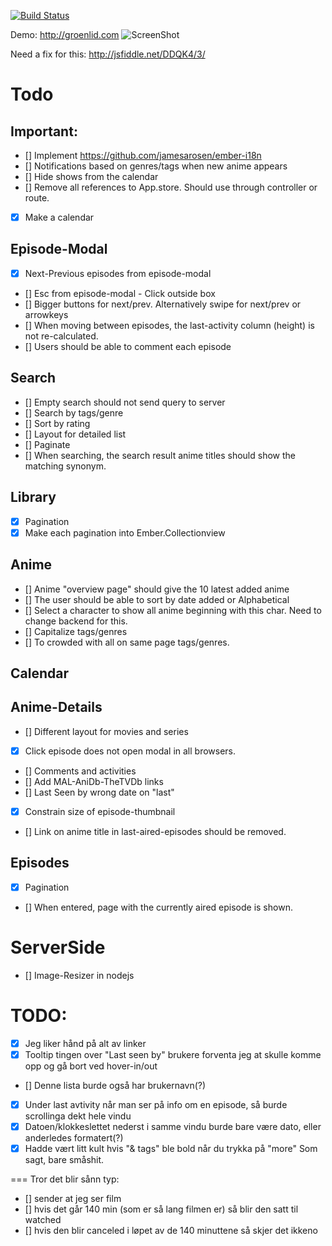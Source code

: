 [![Build Status](https://travis-ci.org/groenlid/uranime-client.png?branch=master)](https://travis-ci.org/groenlid/uranime-client)

Demo: http://groenlid.com
![ScreenShot](https://raw.github.com/groenlid/uranime-client/master/md/screenshot-1.png)

Need a fix for this: http://jsfiddle.net/DDQK4/3/

Todo
==

Important:
--
- [] Implement https://github.com/jamesarosen/ember-i18n
- [] Notifications based on genres/tags when new anime appears
- [] Hide shows from the calendar
- [] Remove all references to App.store. Should use through controller or route.
- [x] Make a calendar

Episode-Modal
--
- [x] Next-Previous episodes from episode-modal
- [] Esc from episode-modal - Click outside box
- [] Bigger buttons for next/prev. Alternatively swipe for next/prev or arrowkeys
- [] When moving between episodes, the last-activity column (height) is not re-calculated.
- [] Users should be able to comment each episode

Search
--
- [] Empty search should not send query to server
- [] Search by tags/genre
- [] Sort by rating
- [] Layout for detailed list
- [] Paginate
- [] When searching, the search result anime titles should show the matching synonym.

Library
--
- [x] Pagination
- [x] Make each pagination into Ember.Collectionview

Anime
--

- [] Anime "overview page" should give the 10 latest added anime
- [] The user should be able to sort by date added or Alphabetical
- [] Select a character to show all anime beginning with this char. Need to change backend for this.
- [] Capitalize tags/genres
- [] To crowded with all on same page tags/genres.

Calendar
--

Anime-Details
--

- [] Different layout for movies and series 
- [x] Click episode does not open modal in all browsers.
- [] Comments and activities
- [] Add MAL-AniDb-TheTVDb links
- [] Last Seen by wrong date on "last"
- [x] Constrain size of episode-thumbnail
- [] Link on anime title in last-aired-episodes should be removed.

Episodes
--
- [x] Pagination
- [] When entered, page with the currently aired episode is shown.


ServerSide
==

- [] Image-Resizer in nodejs




TODO:
===
- [x] Jeg liker hånd på alt av linker
- [x] Tooltip tingen over "Last seen by" brukere forventa jeg at skulle komme opp og gå bort ved hover-in/out
- [] Denne lista burde også har brukernavn(?)
- [x] Under last avtivity når man ser på info om en episode, så burde scrollinga dekt hele vindu
- [x] Datoen/klokkeslettet nederst i samme vindu burde bare være dato, eller anderledes formatert(?)
- [x] Hadde vært litt kult hvis "& tags" ble bold når du trykka på "more" Som sagt, bare småshit.

===
Tror det blir sånn typ:
- [] sender at jeg ser film
- [] hvis det går 140 min (som er så lang filmen er) så blir den satt til watched
- [] hvis den blir canceled i løpet av de 140 minuttene så skjer det ikkeno
